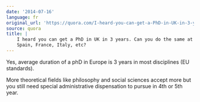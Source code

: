 ```yaml
---
date: '2014-07-16'
language: fr
original_url: 'https://quora.com/I-heard-you-can-get-a-PhD-in-UK-in-3-years-Can-you-do-the-same-at-Spain-France-Italy-etc/answer/Clément-Renaud'
source: quora
title: |
    I heard you can get a PhD in UK in 3 years. Can you do the same at
    Spain, France, Italy, etc?
---
```


Yes, average duration of a phD in Europe is 3 years in most disciplines
(EU standards). 
 
More theoretical fields like philosophy and social sciences accept more
but you still need special administrative dispensation to pursue in 4th
or 5th year.
